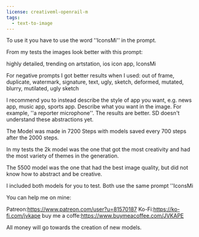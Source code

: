 ```yaml
---
license: creativeml-openrail-m
tags:
  - text-to-image
---
```


To use it you have to use the word ''IconsMi'' in the prompt.

From my tests the images look better with this prompt:

highly detailed, trending on artstation, ios icon app, IconsMi

For negative prompts I got better results when I used: out of frame, duplicate, watermark, signature, text, ugly, sketch, deformed, mutated, blurry, mutilated, ugly sketch

I recommend you to instead describe the style of app you want, e.g. news app, music app, sports app. Describe what you want in the image. For example, ''a reporter microphone''. The results are better. SD doesn't understand these abstractions yet.

The Model was made in 7200 Steps with models saved every 700 steps after the 2000 steps.

In my tests the 2k model was the one that got the most creativity and had the most variety of themes in the generation.

The 5500 model was the one that had the best image quality, but did not know how to abstract and be creative.

I included both models for you to test. Both use the same prompt ''IconsMi

You can help me on mine:

Patreon:https://www.patreon.com/user?u=81570187
Ko-Fi:https://ko-fi.com/jvkape
buy me a coffe:https://www.buymeacoffee.com/JVKAPE

All money will go towards the creation of new models.
